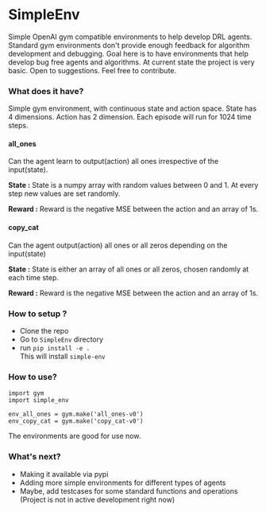 # SimpleEnv
Simple OpenAI gym compatible environments to help develop DRL agents.
Standard gym environments don't provide enough feedback for algorithm development and debugging.
Goal here is to have environments that help develop bug free agents and algorithms.
At current state the project is very basic. Open to suggestions. Feel free to contribute. 

### What does it have?
Simple gym environment, with continuous state and action space.
State has 4 dimensions.
Action has 2 dimension.
Each episode will run for 1024 time steps.

#### all_ones
Can the agent learn to output(action) all ones irrespective of the input(state).  

**State :**
State is a numpy array with random values between 0 and 1. 
At every step new values are set randomly.

**Reward :**
Reward is the negative MSE between the action and an array of 1s.
#### copy_cat
Can the agent output(action) all ones or all zeros depending on the input(state) 

**State :**
State is either an array of all ones or all zeros, chosen randomly at each time step.

**Reward :**
Reward is the negative MSE between the action and an array of 1s.


### How to setup ?
* Clone the repo
* Go to `SimpleEnv` directory
* run `pip install -e .`
\
This will install `simple-env`

### How to use?
```
import gym
import simple_env

env_all_ones = gym.make('all_ones-v0')
env_copy_cat = gym.make('copy_cat-v0')
``` 
The environments are good for use now. 


### What's next?
* Making it available via pypi
* Adding more simple environments for different types of agents
* Maybe, add testcases for some standard functions and operations
\
(Project is not in active development right now)
